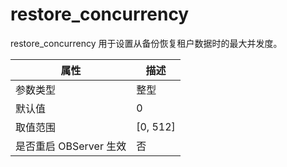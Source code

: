 restore_concurrency 
========================================

restore_concurrency 用于设置从备份恢复租户数据时的最大并发度。


|      **属性**      |   **描述**   |
|------------------|------------|
| 参数类型             | 整型         |
| 默认值              | 0          |
| 取值范围             | \[0, 512\] |
| 是否重启 OBServer 生效 | 否          |



